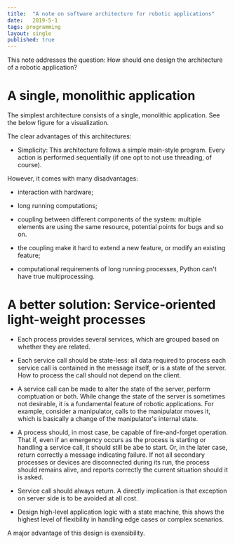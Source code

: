```yaml
---
title:  "A note on software architecture for robotic applications" 
date:   2019-5-1
tags: programming
layout: single
published: true
---
```


This note addresses the question: How should one design the
architecture of a robotic application?


# A single, monolithic application

The simplest architecture consists of a single, monolithic
application. See the below figure for a visualization.

The clear advantages of this architectures:
- Simplicity: This architecture follows a simple main-style
  program. Every action is performed sequentially (if one opt to not
  use threading, of course).


However, it comes with many disadvantages:

- interaction with hardware;

- long running computations;

- coupling between different components of the system: multiple
  elements are using the same resource, potential points for bugs and
  so on.

- the coupling make it hard to extend a new feature, or modify an
  existing feature;

- computational requirements of long running processes, Python can't
  have true multiprocessing.


# A better solution: Service-oriented light-weight processes

- Each process provides several services, which are grouped based on
  whether they are related.

- Each service call should be state-less: all data required to process
  each service call is contained in the message itself, or is a state
  of the server. How to process the call should not depend on the
  client.

- A service call can be made to alter the state of the server, perform
  comptuation or both. While change the state of the server is
  sometimes not desirable, it is a fundamental feature of robotic
  applications. For example, consider a manipulator, calls to the
  manipulator moves it, which is basically a change of the
  manipulator's internal state.
  
- A process should, in most case, be capable of fire-and-forget
  operation. That if, even if an emergency occurs as the process is
  starting or handling a service call, it should still be abe to
  start. Or, in the later case, return correctly a message indicating
  failure. If not all secondary processes or devices are disconnected
  during its run, the process should remains alive, and reports
  correctly the current situation should it is asked.

- Service call should always return. A directly implication is that
  exception on server side is to be avoided at all cost.

- Design high-level application logic with a state machine, this shows
  the highest level of flexibility in handling edge cases or complex
  scenarios.
  
A major advantage of this design is exensibility.


